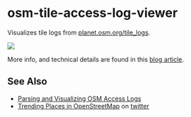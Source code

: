osm-tile-access-log-viewer
==========================

Visualizes tile logs from [planet.osm.org/tile_logs](https://planet.openstreetmap.org/tile_logs).

![](https://cloud.githubusercontent.com/assets/1927298/18310354/24c60596-74fe-11e6-889b-c567a336f9c8.png)

More info, and technical details are found in this [blog article](http://www.openstreetmap.org/user/tyr_asd/diary/39434).

See Also
--------

* [Parsing and Visualizing OSM Access Logs](http://lukasmartinelli.ch/python/2015/05/24/parsing-and-visualizing-osm-access-logs.html)
* [Trending Places in OpenStreetMap](http://geometalab.github.io/Trending-Places-in-OpenStreetMap/) on [twitter](https://twitter.com/trending_places)
